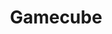 ---
title: Gamecube
company: nintendo
logo: '<path d="M24.092,30.5163333 L24.092,34.9403333 L5.785,34.9403333 L5.785,46.2383333 L19.124,46.2383333 L19.124,43.1073333 L11.433,43.1073333 L11.433,38.3773333 L24.432,38.3773333 C24.432,38.3773333 24.432,43.5353333 24.432,47.0043333 C24.376,48.4503333 21.486,51.3413333 19.872,51.3413333 C16.877,51.3413333 8.782,51.3413333 4.977,51.3413333 C2.879,51.3413333 -1.0658141e-13,48.4633333 -1.0658141e-13,47.0113333 C-1.0658141e-13,42.5963333 -1.0658141e-13,38.2943333 -1.0658141e-13,34.5313333 C-1.0658141e-13,32.1013333 1.585,30.5163333 3.65,30.5163333 C7.069,30.5163333 24.092,30.5163333 24.092,30.5163333 Z M38.275,46.1193333 L38.275,51.0193333 L23.192,51.0193333 L35.442,30.2703333 L40.291,30.2703333 L49.683,46.1183333 L49.683,30.2703333 L55.017,30.2703333 L63.413,44.4853333 L71.784,30.2703333 L77.067,30.2703333 L77.067,51.0193333 L71.784,51.0193333 L71.758,40.4783333 L65.633,51.0193333 L61.142,51.0193333 L55.042,40.4523333 L55.017,51.0193333 L46.008,51.0193333 L37.688,36.8033333 L32.175,46.1183333 L38.275,46.1193333 Z M79.032,30.2703333 L100.316,30.2703333 L100.316,34.7363333 L84.799,34.7363333 L84.799,38.0033333 L93.783,38.0033333 L93.783,42.5453333 L84.799,42.5453333 L84.799,46.1183333 L100.316,46.1183333 L100.316,51.0193333 L79.032,51.0193333 L79.032,30.2703333 Z M121.584,38.4283333 L121.177,38.4273333 L121.177,35.1443333 L109.76,35.1443333 L109.76,46.1523333 L121.602,46.1523333 L121.602,42.1033333 L126.923,42.1033333 C126.923,42.1033333 126.923,45.0123333 126.923,48.2113333 C126.923,51.4093333 124.07,51.0193333 124.07,51.0193333 C124.07,51.0193333 111.36,51.0193333 107.685,51.0193333 C106.426,51.0193333 104.452,49.0463333 104.452,46.9863333 C104.452,42.4783333 104.452,34.4133333 104.452,32.2863333 C104.452,31.0283333 105.235,30.2453333 106.885,30.2453333 C111.273,30.2453333 123.625,30.2453333 123.625,30.2453333 C127.47,30.2453333 126.892,33.9363333 126.892,33.9363333 L126.892,38.4283333 L121.584,38.4283333 Z M128.95,30.2443333 L134.667,30.2443333 L134.667,46.1693333 L146.496,46.1693333 L146.496,30.2443333 L152.219,30.2443333 L152.219,47.4073333 C152.219,47.4073333 152.583,51.0823333 147.326,51.0823333 C142.068,51.0823333 133.443,51.0823333 133.443,51.0823333 C133.443,51.0823333 128.951,51.4913333 128.951,47.4073333 C128.95,44.5623333 128.95,30.2443333 128.95,30.2443333 Z M176.717,42.4783333 L176.717,47.8153333 C176.717,49.7053333 175.329,51.0943333 170.996,51.0943333 C167.154,51.0943333 154.259,51.0943333 154.259,51.0943333 L154.259,30.2453333 C154.259,30.2453333 171.201,30.2453333 173.867,30.2453333 C175.672,30.2453333 176.718,31.2903333 176.718,33.1033333 C176.718,34.5773333 176.718,38.2193333 176.718,38.8123333 C176.718,39.2653333 176.101,40.0453333 174.684,40.0453333 C174.693,40.1423333 174.684,40.0453333 174.684,40.4413333 C175.635,40.4413333 176.717,41.5233333 176.717,42.4783333 Z M171.409,45.7663333 C171.409,45.2843333 171.409,44.0063333 171.409,43.3283333 C171.409,42.6543333 171.25,42.4953333 171,42.4953333 C170.489,42.4953333 159.983,42.4953333 159.983,42.4953333 L159.983,46.1703333 C159.983,46.1703333 167.901,46.1703333 170.6,46.1703333 C171.188,46.1703333 171.409,45.9493333 171.409,45.7663333 Z M171.409,37.5993333 C171.409,37.1173333 171.409,35.8393333 171.409,35.1613333 C171.409,34.4883333 171.25,34.3293333 171,34.3293333 C170.489,34.3293333 159.983,34.3293333 159.983,34.3293333 L159.983,38.0033333 C159.983,38.0033333 167.901,38.0033333 170.6,38.0033333 C171.188,38.0033333 171.409,37.7823333 171.409,37.5993333 Z M178.742,51.0933333 L178.742,30.2193333 L199.592,30.2193333 L199.592,34.7363333 L184.05,34.7363333 L184.05,38.0033333 L193.033,38.0033333 L193.033,42.5203333 L184.05,42.5203333 L184.05,46.1443333 L200,46.1443333 L200,51.0933333 L178.742,51.0933333 Z M78.123,9.21733333 L91.189,9.21733333 L91.189,11.6673333 L86.323,11.6673333 L86.323,24.7083333 L83.022,24.7083333 L83.022,11.6673333 L78.123,11.6673333 L78.123,9.21733333 Z M4.409,9.01133333 L8.467,9.01133333 L13.367,18.3513333 L13.367,9.01133333 L16.633,9.01133333 L16.633,24.5023333 L13.392,24.5023333 L7.267,13.1203333 L7.267,24.5023333 L4.409,24.5023333 L4.409,9.01133333 Z M53.404,9.01133333 L57.463,9.01133333 L62.362,18.3513333 L62.362,9.01133333 L65.629,9.01133333 L65.629,24.5023333 L62.387,24.5023333 L56.262,13.1203333 L56.262,24.5023333 L53.404,24.5023333 L53.404,9.01133333 Z M33.394,9.01133333 L36.654,9.01133333 L36.654,24.5023333 L33.394,24.5023333 L33.394,9.01133333 Z M107.309,14.7193333 L107.309,15.1363333 L116.292,15.1363333 L116.292,17.5863333 L107.309,17.5863333 C107.309,17.5863333 107.309,19.9793333 107.309,20.8533333 C107.309,21.2043333 108.171,22.0653333 108.521,22.0653333 C109.554,22.0653333 116.292,22.0653333 116.292,22.0653333 L116.292,24.5373333 C116.292,24.5373333 109.69,24.5373333 107.309,24.5373333 C105.629,24.5373333 104.442,23.0933333 104.442,21.6703333 C104.442,21.3303333 104.442,14.3203333 104.442,11.8623333 C104.442,10.0803333 105.509,9.01133333 107.292,9.01133333 L116.292,9.01133333 L116.292,11.4613333 C116.292,11.4613333 110.864,11.4613333 108.942,11.4613333 C108.159,11.4613333 107.309,12.3123333 107.309,12.7123333 L107.309,14.7193333 Z M169.808,11.8703333 L169.808,21.6943333 C169.808,22.4373333 167.71,24.5363333 166.493,24.5363333 C164.042,24.5363333 157.534,24.5363333 157.534,24.5363333 L157.534,9.01133333 C157.534,9.01133333 163.888,9.01133333 165.676,9.01133333 C168.207,9.01133333 169.808,10.6123333 169.808,11.8703333 Z M166.917,20.8613333 C166.917,19.7993333 166.917,14.9693333 166.917,12.7113333 C166.917,12.4253333 165.954,11.4613333 165.28,11.4613333 C164.042,11.4613333 160.392,11.4613333 160.392,11.4613333 L160.392,22.4863333 C160.392,22.4863333 163.883,22.4863333 165.292,22.4863333 C165.794,22.4863333 166.917,21.3633333 166.917,20.8613333 Z M196.333,12.6863333 C196.333,13.8223333 196.333,18.5833333 196.333,20.8293333 C196.333,23.1763333 194.569,24.9373333 191.866,24.9373333 C191.854,24.9373333 191.846,24.9373333 191.833,24.9373333 C189.51,24.9373333 190.176,24.9373333 187.759,24.9373333 L187.726,24.9373333 C185.113,24.9373333 183.382,23.2993333 183.263,21.0743333 C183.259,20.9923333 183.259,20.9113333 183.259,20.8293333 C183.259,19.2773333 183.259,14.2233333 183.259,12.6873333 C183.259,12.4053333 183.259,12.2423333 183.259,12.2423333 C183.259,10.6823333 184.941,9.00033333 186.922,9.00033333 C188.387,9.00033333 192.638,9.00033333 192.638,9.00033333 C195.035,8.99933333 196.333,10.2943333 196.333,12.6863333 Z M193.046,20.4573333 C193.046,20.0733333 193.046,13.7853333 193.046,13.0953333 C193.046,12.4953333 192.001,11.4493333 191.413,11.4493333 C190.825,11.4493333 188.171,11.4493333 188.171,11.4493333 C187.33,11.4493333 186.513,12.2663333 186.513,13.0293333 C186.513,13.5283333 186.513,19.6773333 186.513,20.4573333 C186.513,21.6203333 186.958,22.0663333 187.75,22.0663333 C188.477,22.0663333 190.47,22.0663333 191.438,22.0663333 C192.23,22.0663333 193.046,21.2493333 193.046,20.4573333 Z M129.968,9.21733333 L134.026,9.21733333 L138.926,18.5573333 L138.926,9.21733333 L142.192,9.21733333 L142.192,24.7083333 L138.951,24.7083333 L132.826,13.3263333 L132.826,24.7083333 L129.968,24.7083333 L129.968,9.21733333 Z" />'
disc: true
cartridge: false
color: purple-900
order: 11
---